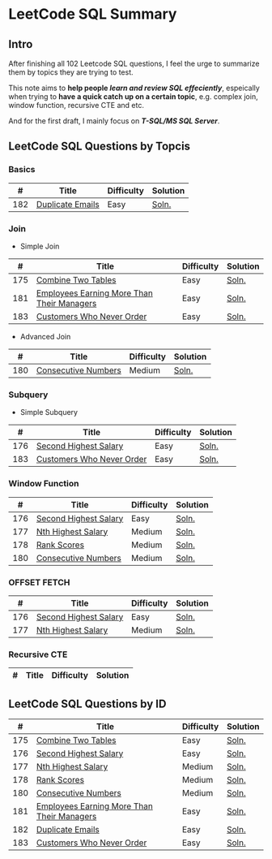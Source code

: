 # LeetCode SQL Summary

## Intro

After finishing all 102 Leetcode SQL questions, I feel the urge to summarize them by topics they are trying to test. 

This note aims to **help people _learn and review SQL effeciently_**, espeically when trying to **have a quick catch up on a certain topic**, e.g. complex join, window function, recursive CTE and etc.

And for the first draft, I mainly focus on **_T-SQL/MS SQL Server_**.

## LeetCode SQL Questions by Topcis


### Basics
| **#** | **Title** | **Difficulty** | **Solution** | 
|---|---|---|---|
| 182 | [Duplicate Emails](https://leetcode.com/problems/duplicate-emails/) | Easy | [Soln.](../master/Basics/182_Duplicate_Emails.sql) |



### Join


- Simple Join

| **#** | **Title** | **Difficulty** | **Solution** | 
|---|---|---|---|
| 175 | [Combine Two Tables](https://leetcode.com/problems/combine-two-tables/) | Easy | [Soln.](../master/Join/Simple-Join/175_Combine_Two_Tables.sql) |
| 181 | [Employees Earning More Than Their Managers](https://leetcode.com/problems/employees-earning-more-than-their-managers/) | Easy | [Soln.](../master/Join/Simple-Join/181_Employees_Earning_More_Than_Their_Managers.sql) |
| 183 | [Customers Who Never Order](https://leetcode.com/problems/customers-who-never-order/) | Easy | [Soln.](../master/Join/Simple-Join/183_Customers_Who_Never_Order.sql) |


- Advanced Join

| **#** | **Title** | **Difficulty** | **Solution** | 
|---|---|---|---|
| 180 | [Consecutive Numbers](https://leetcode.com/problems/consecutive-numbers/) | Medium | [Soln.](../master/Advanced-Join/180_Consecutive_Numbers.sql) |






### Subquery

- Simple Subquery

| **#** | **Title** | **Difficulty** | **Solution** | 
|---|---|---|---|
| 176 | [Second Highest Salary](https://leetcode.com/problems/second-highest-salary/) | Easy | [Soln.](../master/Subquery/Simple-Subquery/176_Second_Highest_Salary.sql)|
| 183 | [Customers Who Never Order](https://leetcode.com/problems/customers-who-never-order/) | Easy | [Soln.](../master/Subquery/Simple-Subquery/183_Customers_Who_Never_Order.sql) |







### Window Function

| **#** | **Title** | **Difficulty** | **Solution** | 
|---|---|---|---|
| 176 | [Second Highest Salary](https://leetcode.com/problems/second-highest-salary/) | Easy | [Soln.](../master/Window-Function/176_Second_Highest_Salary.sql) |
| 177 | [Nth Highest Salary](https://leetcode.com/problems/nth-highest-salary/) | Medium | [Soln.](../master/Window-Function/177_Nth_Highest_Salary.sql) |
| 178 | [Rank Scores](https://leetcode.com/problems/rank-scores/) | Medium | [Soln.](../master/Window-Function/178_Rank_Scores.sql) |
| 180 | [Consecutive Numbers](https://leetcode.com/problems/consecutive-numbers/) | Medium | [Soln.](../master/Window-Function/180_Consecutive_Numbers.sql) |




### OFFSET FETCH

| **#** | **Title** | **Difficulty** | **Solution** | 
|---|---|---|---|
| 176 | [Second Highest Salary](https://leetcode.com/problems/second-highest-salary/) | Easy | [Soln.](../blob/master/OFFSET-FETCH/176_Second_Highest_Salary.sql) |
| 177 | [Nth Highest Salary](https://leetcode.com/problems/nth-highest-salary/) | Medium | [Soln.](../master/OFFSET-FETCH/177_Nth_Highest_Salary.sql) |



### Recursive CTE
| **#** | **Title** | **Difficulty** | **Solution** | 
|---|---|---|---|




## LeetCode SQL Questions by ID

 **#** | **Title** | **Difficulty** | **Solution** |
|---|---|---|---|
| 175 | [Combine Two Tables](https://leetcode.com/problems/combine-two-tables/) | Easy | [Soln.](../master/Questions_by_ID/175_Combine_Two_Tables.sql) |
| 176 | [Second Highest Salary](https://leetcode.com/problems/second-highest-salary/) | Easy | [Soln.](../master/Questions_by_ID/176_Second_Highest_Salary.sql) |
| 177 | [Nth Highest Salary](https://leetcode.com/problems/nth-highest-salary/) | Medium | [Soln.](../master/Questions_by_ID/177_Nth_Highest_Salary.sql) |
| 178 | [Rank Scores](https://leetcode.com/problems/rank-scores/) | Medium | [Soln.](../master/Questions_by_ID/178_Rank_Scores.sql) |
| 180 | [Consecutive Numbers](https://leetcode.com/problems/consecutive-numbers/) | Medium | [Soln.](../master/Questions_by_ID/180_Consecutive_Numbers.sql) |
| 181 | [Employees Earning More Than Their Managers](https://leetcode.com/problems/employees-earning-more-than-their-managers/) | Easy | [Soln.](../master/Questions_by_ID/181_Employees_Earning_More_Than_Their_Managers.sql) |
| 182 | [Duplicate Emails](https://leetcode.com/problems/duplicate-emails/) | Easy | [Soln.](../master/Questions_by_ID/182_Duplicate_Emails.sql) |
| 183 | [Customers Who Never Order](https://leetcode.com/problems/customers-who-never-order/) | Easy | [Soln.](../master/Questions_by_ID/183_Customers_Who_Never_Order.sql) |

